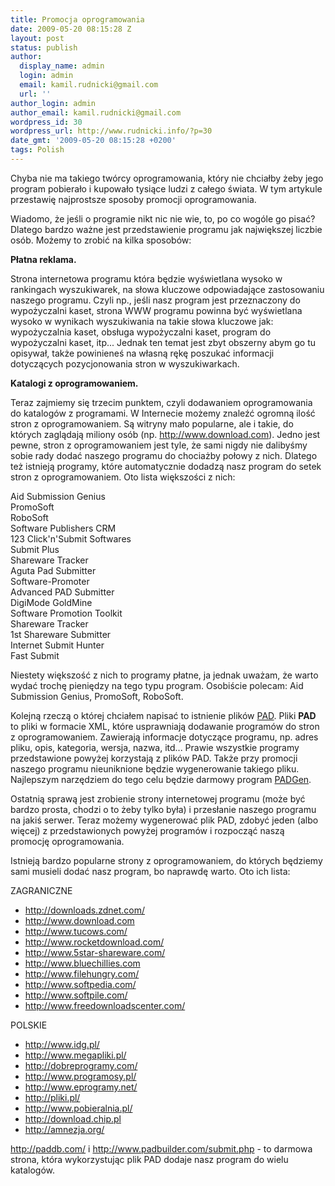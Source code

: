 ```yaml
---
title: Promocja oprogramowania
date: 2009-05-20 08:15:28 Z
layout: post
status: publish
author:
  display_name: admin
  login: admin
  email: kamil.rudnicki@gmail.com
  url: ''
author_login: admin
author_email: kamil.rudnicki@gmail.com
wordpress_id: 30
wordpress_url: http://www.rudnicki.info/?p=30
date_gmt: '2009-05-20 08:15:28 +0200'
tags: Polish
---
```


<p>Chyba nie ma takiego twórcy oprogramowania, który nie chciałby żeby jego program pobierało i kupowało tysiące ludzi z całego świata. W tym artykule przestawię najprostsze sposoby promocji oprogramowania.</p>
<p>Wiadomo, że jeśli o programie nikt nic nie wie, to, po co wogóle go pisać? Dlatego bardzo ważne jest przedstawienie programu jak największej liczbie osób. Możemy to zrobić na kilka sposobów:</p>
<p><strong>Płatna reklama.</strong></p>
<p>Strona internetowa programu która będzie wyświetlana wysoko w rankingach wyszukiwarek, na słowa kluczowe odpowiadające zastosowaniu naszego programu. Czyli np., jeśli nasz program jest przeznaczony do wypożyczalni kaset, strona WWW programu powinna być wyświetlana wysoko w wynikach wyszukiwania na takie słowa kluczowe jak: wypożyczalnia kaset, obsługa wypożyczalni kaset, program do wypożyczalni kaset, itp... Jednak ten temat jest zbyt obszerny abym go tu opisywał, także powinieneś na własną rękę poszukać informacji dotyczących pozycjonowania stron w wyszukiwarkach.</p>
<p><strong>Katalogi z oprogramowaniem.</strong></p>
<p>Teraz zajmiemy się trzecim punktem, czyli dodawaniem oprogramowania do katalogów z programami. W Internecie możemy znaleźć ogromną ilość stron z oprogramowaniem. Są witryny mało popularne, ale i takie, do których zaglądają miliony osób (np. <a href="http://www.download.com">http://www.download.com</a>). Jedno jest pewne, stron z oprogramowaniem jest tyle, że sami nigdy nie dalibyśmy sobie rady dodać naszego programu do chociażby połowy z nich. Dlatego też istnieją programy, które automatycznie dodadzą nasz program do setek stron z oprogramowaniem. Oto lista większości z nich:</p>
<p>Aid Submission Genius<br />
PromoSoft<br />
RoboSoft<br />
Software Publishers CRM<br />
123 Click'n'Submit Softwares<br />
Submit Plus<br />
Shareware Tracker<br />
Aguta Pad Submitter<br />
Software-Promoter<br />
Advanced PAD Submitter<br />
DigiMode GoldMine<br />
Software Promotion Toolkit<br />
Shareware Tracker<br />
1st Shareware Submitter<br />
Internet Submit Hunter<br />
Fast Submit</p>
<p>Niestety większość z nich to programy płatne, ja jednak uważam, że warto wydać trochę pieniędzy na tego typu program. Osobiście polecam: Aid Submission Genius, PromoSoft, RoboSoft.</p>
<p>Kolejną rzeczą o której chciałem napisać to istnienie plików <a href="http://www.asp-shareware.org/pad/">PAD</a>. Pliki <strong>PAD</strong> to pliki w formacie XML, które usprawniają dodawanie programów do stron z oprogramowaniem. Zawierają informacje dotyczące programu, np. adres pliku, opis, kategoria, wersja, nazwa, itd... Prawie wszystkie programy przedstawione powyżej korzystają z plików PAD. Także przy promocji naszego programu nieuniknione będzie wygenerowanie takiego pliku. Najlepszym narzędziem do tego celu będzie darmowy program <a href="http://www.padgen.org/">PADGen</a>.</p>
<p>Ostatnią sprawą jest zrobienie strony internetowej programu (może być bardzo prosta, chodzi o to żeby tylko była) i przesłanie naszego programu na jakiś serwer. Teraz możemy wygenerować plik PAD, zdobyć jeden (albo więcej) z przedstawionych powyżej programów i rozpocząć naszą promocję oprogramowania.</p>
<p>Istnieją bardzo popularne strony z oprogramowaniem, do których będziemy sami musieli dodać nasz program, bo naprawdę warto. Oto ich lista:</p>
<p>ZAGRANICZNE</p>
<ul>
<li><a href="http://downloads.zdnet.com/">http://downloads.zdnet.com/</a></li>
<li><a href="http://www.download.com">http://www.download.com</a></li>
<li><a href="http://www.tucows.com/">http://www.tucows.com/</a></li>
<li><a href="http://www.rocketdownload.com/">http://www.rocketdownload.com/</a></li>
<li><a href="http://www.5star-shareware.com/">http://www.5star-shareware.com/</a></li>
<li><a href="http://www.bluechillies.com">http://www.bluechillies.com</a></li>
<li><a href="http://www.filehungry.com/">http://www.filehungry.com/</a></li>
<li><a href="http://www.softpedia.com/">http://www.softpedia.com/</a></li>
<li><a href="http://www.softpile.com/">http://www.softpile.com/</a></li>
<li><a href="http://www.freedownloadscenter.com/">http://www.freedownloadscenter.com/</a></li>
</ul>
<p>POLSKIE</p>
<ul>
<li><a href="http://www.idg.pl/">http://www.idg.pl/</a></li>
<li><a href="http://www.megapliki.pl/">http://www.megapliki.pl/</a></li>
<li><a href="http://dobreprogramy.com/">http://dobreprogramy.com/</a></li>
<li><a href="http://www.programosy.pl/">http://www.programosy.pl/</a></li>
<li><a href="http://www.eprogramy.net/">http://www.eprogramy.net/</a></li>
<li><a href="http://pliki.pl/">http://pliki.pl/</a></li>
<li><a href="http://www.pobieralnia.pl/">http://www.pobieralnia.pl/</a></li>
<li><a href="http://download.chip.pl">http://download.chip.pl</a></li>
<li><a href="http://amnezja.org/">http://amnezja.org/</a></li>
</ul>
<p><a href="http://paddb.com/">http://paddb.com/</a> i <a href="http://www.padbuilder.com/submit.php">http://www.padbuilder.com/submit.php</a> - to darmowa strona, która wykorzystując plik PAD dodaje nasz program do wielu katalogów.</p>
